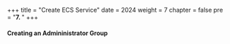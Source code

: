 +++
title = "Create ECS Service"
date = 2024
weight = 7
chapter = false
pre = "<b>7. </b>"
+++

#### Creating an Admininistrator Group
